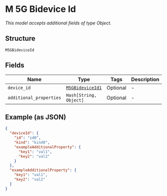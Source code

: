 
# M 5G Bidevice Id

*This model accepts additional fields of type Object.*

## Structure

`M5GBideviceId`

## Fields

| Name | Type | Tags | Description |
|  --- | --- | --- | --- |
| `device_id` | [`M5GBideviceId1`](../../doc/models/m-5g-bidevice-id-1.md) | Optional | - |
| `additional_properties` | `Hash[String, Object]` | Optional | - |

## Example (as JSON)

```json
{
  "deviceId": {
    "id": "id0",
    "kind": "kind8",
    "exampleAdditionalProperty": {
      "key1": "val1",
      "key2": "val2"
    }
  },
  "exampleAdditionalProperty": {
    "key1": "val1",
    "key2": "val2"
  }
}
```

